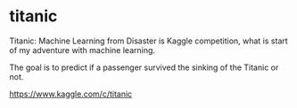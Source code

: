 # titanic

Titanic: Machine Learning from Disaster is Kaggle competition, what is start of my adventure with machine learning.

The goal is to predict if a passenger survived the sinking of the Titanic or not.

https://www.kaggle.com/c/titanic
